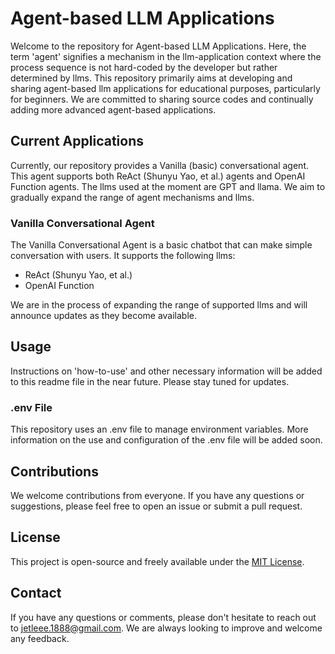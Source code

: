 # Agent-based LLM Applications  
  
Welcome to the repository for Agent-based LLM Applications. Here, the term 'agent' signifies a mechanism in the llm-application context where the process sequence is not hard-coded by the developer but rather determined by llms. This repository primarily aims at developing and sharing agent-based llm applications for educational purposes, particularly for beginners. We are committed to sharing source codes and continually adding more advanced agent-based applications.  
  
## Current Applications  
  
Currently, our repository provides a Vanilla (basic) conversational agent. This agent supports both ReAct (Shunyu Yao, et al.) agents and OpenAI Function agents. The llms used at the moment are GPT and llama. We aim to gradually expand the range of agent mechanisms and llms.  
  
### Vanilla Conversational Agent  
The Vanilla Conversational Agent is a basic chatbot that can make simple conversation with users. It supports the following llms:  
  
* ReAct (Shunyu Yao, et al.)  
* OpenAI Function   
  
We are in the process of expanding the range of supported llms and will announce updates as they become available.  
  
## Usage  
  
Instructions on 'how-to-use' and other necessary information will be added to this readme file in the near future. Please stay tuned for updates.  
  
### .env File  
  
This repository uses an .env file to manage environment variables. More information on the use and configuration of the .env file will be added soon.  
  
## Contributions  
  
We welcome contributions from everyone. If you have any questions or suggestions, please feel free to open an issue or submit a pull request.  
  
## License  
  
This project is open-source and freely available under the [MIT License](LICENSE).  
  
## Contact  
  
If you have any questions or comments, please don't hesitate to reach out to jetleee.1888@gmail.com. We are always looking to improve and welcome any feedback.   
  
